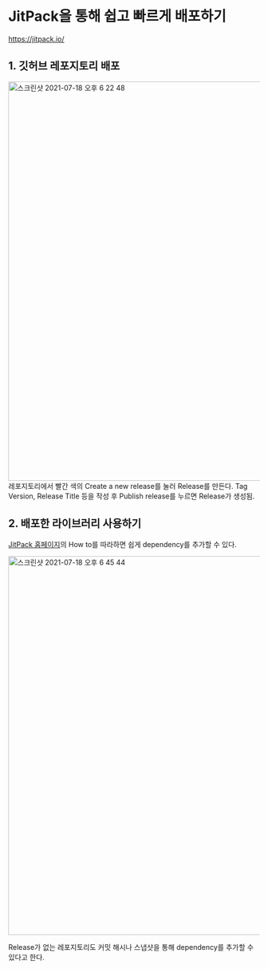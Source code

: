 # JitPack을 통해 쉽고 빠르게 배포하기

https://jitpack.io/

## 1. 깃허브 레포지토리 배포
<img width="801" alt="스크린샷 2021-07-18 오후 6 22 48" src="https://user-images.githubusercontent.com/56679885/126062213-a19e0d7e-6d8b-4717-8b0d-7b4eca933a65.png">
레포지토리에서 빨간 색의 Create a new release를 눌러 Release를 만든다.
Tag Version, Release Title 등을 작성 후 Publish release를 누르면 Release가 생성됨.

## 2. 배포한 라이브러리 사용하기
[JitPack 홈페이지](https://jitpack.io/)의 How to를 따라하면 쉽게 dependency를 추가할 수 있다.

<img width="760" alt="스크린샷 2021-07-18 오후 6 45 44" src="https://user-images.githubusercontent.com/56679885/126062691-b5b135bd-eb04-45ce-807e-b5098209311e.png">

Release가 없는 레포지토리도 커밋 해시나 스냅샷을 통해 dependency를 추가할 수 있다고 한다.
